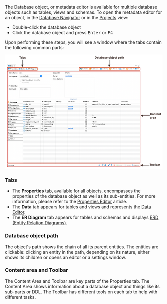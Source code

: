 The Database object, or metadata editor is available for multiple database objects such as tables, views and schemas. To
open the metadata editor for an object, in the [Database Navigator](Database-Navigator) or in the [Projects](Projects)
view:

* Double-click the database object
* Click the database object and press <kbd>Enter</kbd> or <kbd>F4</kbd>

Upon performing these steps, you will see a window where the tabs contain the following common parts:

![](images/ug/Metadata-editor.png)

### Tabs

* The **Properties** tab, available for all objects, encompasses the properties of the database object as well as its
  sub-entities. For more information, please refer to the [Properties Editor](Properties-Editor) article.
* The **Data** tab appears for tables and views and represents the [Data Editor](Data-Editor).
* The **ER Diagram** tab appears for tables and schemas and displays [ERD (Entity Relation Diagrams)](ER-Diagrams).

### Database object path

The object's path shows the chain of all its parent entities. The entities are clickable: clicking an entity in the
path, depending on its nature, either shows its children or opens an editor or a settings window.

### Content area and Toolbar

The Content Area and Toolbar are key parts of the Properties tab. The Content Area shows information about a database
object and things like its sub-parts or DDL. The Toolbar has different tools on each tab to help with different tasks.

